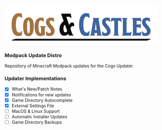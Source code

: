 ![Main Banner](./MainBanner.png)
### Modpack Update Distro
Repository of Minecraft Modpack updates for the Cogs Updater.

### Updater Implementations
- [x] What's New/Patch Notes
- [x] Notifications for new updates
- [x] Game Directory Autocomplete
- [x] External Settings File
- [ ] MacOS & Linux Support
- [ ] Automatic Installer Updates
- [ ] Game Directory Backups
